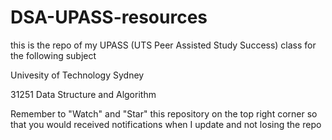 # DSA-UPASS-resources
this is the repo of my UPASS (UTS Peer Assisted Study Success) class for the following subject

Univesity of Technology Sydney

31251 Data Structure and Algorithm

Remember to "Watch" and "Star" this repository on the top right corner so that you would received notifications when I update and not losing the repo
